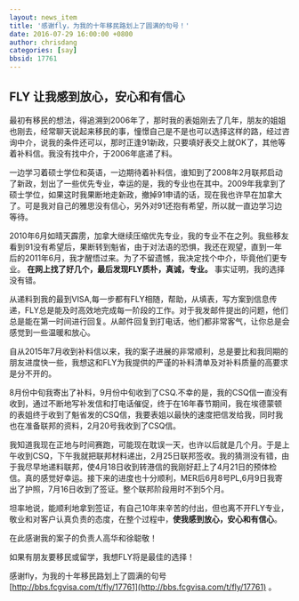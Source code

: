 ```yaml
---
layout: news_item
title: '感谢fly，为我的十年移民路划上了圆满的句号！'
date: 2016-07-29 16:00:00 +0800
author: chrisdang
categories: [say]
bbsid: 17761
---
```


## FLY 让我感到放心，安心和有信心

最初有移民的想法，得追溯到2006年了，那时我的表姐刚去了几年，朋友的姐姐也刚去，经常聊天说起来移民的事，憧憬自己是不是也可以选择这样的路，经过咨询中介，说我的条件还可以，那时正逢91新政，只要填好表交上就OK了，其他等着补料信。我没有找中介，于2006年底递了料。

一边学习着硕士学位和英语，一边期待着补料信，谁知到了2008年2月联邦启动了新政，划出了一些优先专业，幸运的是，我的专业也在其中。2009年我拿到了硕士学位，如果这时我果断地走新政，撤掉91申请的话，现在我也许早在加拿大了。可是我对自己的雅思没有信心，另外对91还抱有希望，所以就一直边学习边等待。

2010年6月如晴天霹雳，加拿大继续压缩优先专业，我的专业不在之列。我些移友看到91没有希望后，果断转到魁省，由于对法语的恐惧，我还在观望，直到一年后的2011年6月，我才醒悟过来。为了不留遗憾，我决定找个中介，毕竟他们更专业。 **在网上找了好几个，最后发现FLY质朴，真诚，专业。** 事实证明，我的选择没有错。

从递料到我的最到VISA,每一步都有FLY相随，帮助，从填表，写方案到信息传递，FLY总是能及时高效地完成每一阶段的工作。对于我发邮件提出的问题，他们总是能在第一时间进行回复。从邮件回复到打电话，他们都非常客气，让你总是会感觉到一些温暖和放心。

自从2015年7月收到补料信以来，我的案子进展的非常顺利，总是要比和我同期的朋友进度快一些，我想这和FLY为我提供的严谨的补料清单及对补料质量的高要求是分不开的。

8月份中旬我寄出了补料，9月份中旬收到了CSQ.不幸的是，我的CSQ信一直没有收到，通过不断地写补发信和打电话催促，终于在16年春节期间，我在埃德蒙顿的表姐终于收到了魁省发的CSQ信，我要表姐以最快的速度把信发给我，同时我也在准备联邦的资料，2月20号我收到了CSQ信。

我知道我现在正地与时间赛跑，可能现在耽误一天，也许以后就是几个月。于是上午收到CSQ，下午我就把联邦材料递出，2月25日联邦签收。我的猜测没有错，由于我尽早地递料联邦，使4月18日收到转港信的我刚好赶上了4月21日的预体检信。真的感觉好幸运。接下来的进度也十分顺利，MER后6月8号PL,6月9日我寄出了护照，7月16日收到了签证。整个联邦阶段用时不到5个月。

坦率地说，能顺利地拿到签证，有自己10年来辛苦的付出，但也离不开FLY专业，敬业和对客户认真负责的态度，在整个过程中，**使我感到放心，安心和有信心**。

在此感谢我的案子的负责人高华和徐聪敬！

如果有朋友要移民或留学，我想FLY将是最佳的选择！

感谢fly，为我的十年移民路划上了圆满的句号 [http://bbs.fcgvisa.com/t/fly/17761](http://bbs.fcgvisa.com/t/fly/17761) 。